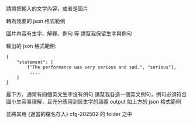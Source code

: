 請將把輸入的文字內容，或者是圖片 

轉為我要的 json 格式範例

圖片內容有生字、解釋、例句 等
請幫我保留生字與例句


輸出的 json 格式範例:
```
{
    "statement": [
        ["The performance was very serious and sad.", "serious"],
         ....
    ]
}
```

最下方，通常有四個英文生字沒有例句
請幫我各造一個英文例句，例句必須符合國小生容易理解，且充分應用到該生字的涵義
output 如上方的 json 格式範例

並將其用 {適當的檔名存入} cfg-202502 的 folder 之中 
